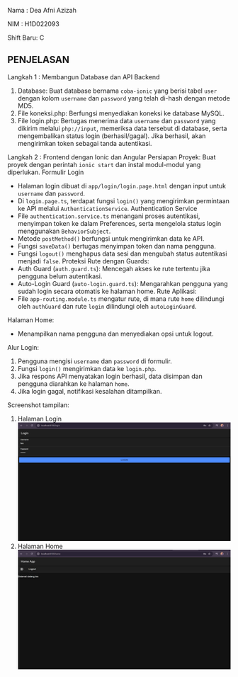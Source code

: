 Nama : Dea Afni Azizah

NIM : H1D022093

Shift Baru: C

## PENJELASAN

Langkah 1 : Membangun Database dan API Backend
1. Database: Buat database bernama `coba-ionic` yang berisi tabel `user` dengan kolom `username` dan `password` yang telah di-hash dengan metode MD5.
2. File koneksi.php: Berfungsi menyediakan koneksi ke database MySQL.
3. File login.php: Bertugas menerima data `username` dan `password` yang dikirim melalui `php://input`, memeriksa data tersebut di database, serta mengembalikan status login (berhasil/gagal). Jika berhasil, akan mengirimkan token sebagai tanda autentikasi.

Langkah 2 : Frontend dengan Ionic dan Angular
Persiapan Proyek: 
Buat proyek dengan perintah `ionic start` dan instal modul-modul yang diperlukan.
Formulir Login
- Halaman login dibuat di `app/login/login.page.html` dengan input untuk `username` dan `password`.
- Di `login.page.ts`, terdapat fungsi `login()` yang mengirimkan permintaan ke API melalui `AuthenticationService`.
Authentication Service
- File `authentication.service.ts` menangani proses autentikasi, menyimpan token ke dalam Preferences, serta mengelola status login menggunakan `BehaviorSubject`.
- Metode `postMethod()` berfungsi untuk mengirimkan data ke API.
- Fungsi `saveData()` bertugas menyimpan token dan nama pengguna.
- Fungsi `logout()` menghapus data sesi dan mengubah status autentikasi menjadi `false`.
Proteksi Rute dengan Guards:
- Auth Guard (`auth.guard.ts`): Mencegah akses ke rute tertentu jika pengguna belum autentikasi.
- Auto-Login Guard (`auto-login.guard.ts`): Mengarahkan pengguna yang sudah login secara otomatis ke halaman home.
Rute Aplikasi:
- File `app-routing.module.ts` mengatur rute, di mana rute `home` dilindungi oleh `authGuard` dan rute `login` dilindungi oleh `autoLoginGuard`.

Halaman Home:
- Menampilkan nama pengguna dan menyediakan opsi untuk logout.

Alur Login:
1. Pengguna mengisi `username` dan `password` di formulir.
2. Fungsi `login()` mengirimkan data ke `login.php`.
3. Jika respons API menyatakan login berhasil, data disimpan dan pengguna diarahkan ke halaman `home`.
4. Jika login gagal, notifikasi kesalahan ditampilkan.

Screenshot tampilan:
1. Halaman Login
   ![Lampiran Tampilan Login](login.jpeg)
2. Halaman Home
   ![Lampiran Tampilan Home](home.jpeg)
